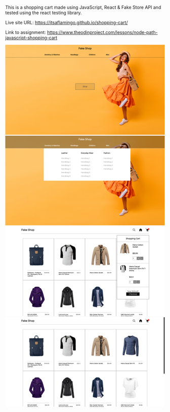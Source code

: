 
This is a shopping cart made using JavaScript, React & Fake Store API and tested using the react testing library. 

Live site URL: https://itsaflamingo.github.io/shopping-cart/

Link to assignment: https://www.theodinproject.com/lessons/node-path-javascript-shopping-cart

![My Image](./src/images/README3.png)
![My Image](./src/images/README4.png)
![My Image](./src/images/README1.png)
![My Image](./src/images/README2.png)





